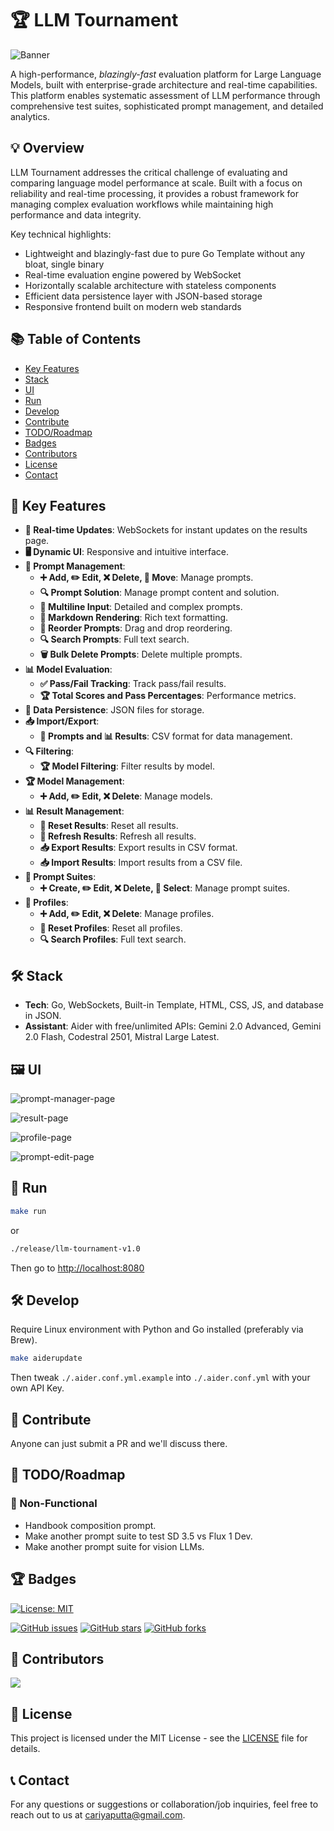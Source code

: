 # 🏆 LLM Tournament

![Banner](./assets/banner.png)

A high-performance, _blazingly-fast_ evaluation platform for Large Language Models, built with enterprise-grade architecture and real-time capabilities. This platform enables systematic assessment of LLM performance through comprehensive test suites, sophisticated prompt management, and detailed analytics.

## 💡 Overview

LLM Tournament addresses the critical challenge of evaluating and comparing language model performance at scale. Built with a focus on reliability and real-time processing, it provides a robust framework for managing complex evaluation workflows while maintaining high performance and data integrity.

Key technical highlights:

- Lightweight and blazingly-fast due to pure Go Template without any bloat, single binary
- Real-time evaluation engine powered by WebSocket
- Horizontally scalable architecture with stateless components
- Efficient data persistence layer with JSON-based storage
- Responsive frontend built on modern web standards

## 📚 Table of Contents

- [Key Features](#-key-features)
- [Stack](#%EF%B8%8F-stack)
- [UI](#%EF%B8%8F-ui)
- [Run](#-run)
- [Develop](#%EF%B8%8F-develop)
- [Contribute](#-contribute)
- [TODO/Roadmap](#-todoroadmap)
- [Badges](#-badges)
- [Contributors](#-contributors)
- [License](#-license)
- [Contact](#-contact)

## 🔑 Key Features

- **🔄 Real-time Updates**: WebSockets for instant updates on the results page.
- **🖥️ Dynamic UI**: Responsive and intuitive interface.
- **📝 Prompt Management**:
  - **➕ Add, ✏️ Edit, ❌ Delete, 🔄 Move**: Manage prompts.
  - **🔍 Prompt Solution**: Manage prompt content and solution.
  - **📄 Multiline Input**: Detailed and complex prompts.
  - **📝 Markdown Rendering**: Rich text formatting.
  - **🔄 Reorder Prompts**: Drag and drop reordering.
  - **🔍 Search Prompts**: Full text search.
  - **🗑️ Bulk Delete Prompts**: Delete multiple prompts.
- **📊 Model Evaluation**:
  - **✅ Pass/Fail Tracking**: Track pass/fail results.
  - **🏆 Total Scores and Pass Percentages**: Performance metrics.
- **💾 Data Persistence**: JSON files for storage.
- **📥 Import/Export**:
  - **📝 Prompts and 📊 Results**: CSV format for data management.
- **🔍 Filtering**:
  - **🏆 Model Filtering**: Filter results by model.
- **🏆 Model Management**:
  - **➕ Add, ✏️ Edit, ❌ Delete**: Manage models.
- **📊 Result Management**:
  - **🔄 Reset Results**: Reset all results.
  - **🔄 Refresh Results**: Refresh all results.
  - **📥 Export Results**: Export results in CSV format.
  - **📥 Import Results**: Import results from a CSV file.
- **📝 Prompt Suites**:
  - **➕ Create, ✏️ Edit, ❌ Delete, 🔄 Select**: Manage prompt suites.
- **📝 Profiles**:
  - **➕ Add, ✏️ Edit, ❌ Delete**: Manage profiles.
  - **🔄 Reset Profiles**: Reset all profiles.
  - **🔍 Search Profiles**: Full text search.

## 🛠️ Stack

- **Tech**: Go, WebSockets, Built-in Template, HTML, CSS, JS, and database in JSON.
- **Assistant**: Aider with free/unlimited APIs: Gemini 2.0 Advanced, Gemini 2.0 Flash, Codestral 2501, Mistral Large Latest.

## 🖼️ UI

![prompt-manager-page](./assets/ui-prompt-manager.png)

![result-page](./assets/ui-result-page.png)

![profile-page](./assets/ui-profile-manager.png)

![prompt-edit-page](./assets/ui-prompt-edit.png)

## 🏃 Run

```bash
make run
```

or

```bash
./release/llm-tournament-v1.0
```

Then go to <http://localhost:8080>

## 🛠️ Develop

Require Linux environment with Python and Go installed (preferably via Brew).

```bash
make aiderupdate
```

Then tweak `./.aider.conf.yml.example` into `./.aider.conf.yml` with your own API Key.

## 🤝 Contribute

Anyone can just submit a PR and we'll discuss there.

## 📝 TODO/Roadmap

### 🔧 Non-Functional

- Handbook composition prompt.
- Make another prompt suite to test SD 3.5 vs Flux 1 Dev.
- Make another prompt suite for vision LLMs.

## 🏆 Badges

[![License: MIT](https://img.shields.io/badge/License-MIT-yellow.svg)](https://opensource.org/licenses/MIT)

[![GitHub issues](https://img.shields.io/github/issues/lavantien/llm-tournament)](https://github.com/lavantien/llm-tournament/issues)
[![GitHub stars](https://img.shields.io/github/stars/lavantien/llm-tournament)](https://github.com/lavantien/llm-tournament/stargazers)
[![GitHub forks](https://img.shields.io/github/forks/lavantien/llm-tournament)](https://github.com/lavantien/llm-tournament/network)

## 👥 Contributors

<a href="https://github.com/lavantien/llm-tournament/graphs/contributors">
  <img src="https://contrib.rocks/image?repo=lavantien/llm-tournament" />
</a>

## 📜 License

This project is licensed under the MIT License - see the [LICENSE](LICENSE) file for details.

## 📞 Contact

For any questions or suggestions or collaboration/job inquiries, feel free to reach out to us at [cariyaputta@gmail.com](mailto:cariyaputta@gmail.com).

